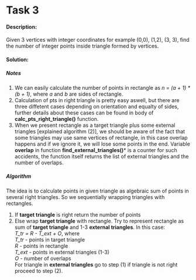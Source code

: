 # **Task 3**
#### **Description:**
Given 3 vertices with integer coordinates for example (0,0), (1,2), (3, 3),
find the number of integer points inside triangle formed by vertices.
#### **Solution:**
##### Notes
1) We can easily calculate the number of points in rectangle as
 *n = (a + 1) * (b + 1)*, where *a* and *b* are sides of rectangle.
2) Calculation of pts in right triangle is pretty easy aswell, but there 
are three diffetent cases depending on orientation and equalty of sides,
further details about these cases can be found in body of
**calc_pts_right_triangle()** function.
3) When we present rectangle as a target triangle plus some external triangles 
[explained algorithm (2)], we should be aware of the fact that some triangles may use
same vertices of rectangle, in this case overlap happens and if we ignore it, we
will lose some points in the end. Variable **overlap** in function
**find_external_triangles()*** is a counter for such accidents, the function itself
returns the list of external triangles and the number of overlaps.
##### Algorithm
The idea is to calculate points in given triangle as algebraic sum of points in
several right triangles. So we sequentially wrapping triangles with rectangles.
1) If **target triangle** is right return the number of points
2) Else wrap **target triangle** with rectangle. Try to represent rectangle
as sum of **target triangle** and 1-3 **external triangles**. 
In this case:  
*T_tr = R - T_ext + O*, where  
*T_tr* - points in target triangle  
*R* - points in rectangle  
*T_ext* - points in external triangles (1-3)  
*O* - number of overlaps  
For triangle in **external triangles** go to step (1) 
if triangle is not right proceed to step (2).
